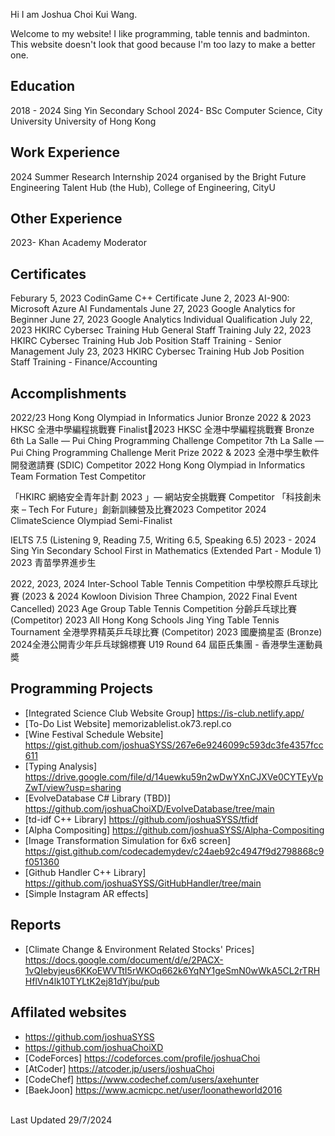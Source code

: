 Hi I am Joshua Choi Kui Wang.

Welcome to my website!
I like programming, table tennis and badminton.
This website doesn't look that good because I'm too lazy to make a better one.

## Education
2018 - 2024 Sing Yin Secondary School
2024- BSc Computer Science, City University University of Hong Kong

## Work Experience
2024 Summer Research Internship 2024 organised by the Bright Future Engineering Talent Hub (the Hub), College of Engineering, CityU

## Other Experience
2023- Khan Academy Moderator

## Certificates
Feburary 5, 2023 CodinGame C++ Certificate
June 2, 2023 AI-900: Microsoft Azure AI Fundamentals
June 27, 2023 Google Analytics for Beginner
June 27, 2023 Google Analytics Individual Qualification
July 22, 2023 HKIRC Cybersec Training Hub General Staff Training
July 22, 2023 HKIRC Cybersec Training Hub Job Position Staff Training - Senior Management
July 23, 2023 HKIRC Cybersec Training Hub Job Position Staff Training - Finance/Accounting

## Accomplishments
2022/23 Hong Kong Olympiad in Informatics Junior Bronze
2022 & 2023 HKSC 全港中學編程挑戰賽 Finalist2023 HKSC 全港中學編程挑戰賽 Bronze
6th La Salle — Pui Ching Programming Challenge Competitor
7th La Salle — Pui Ching Programming Challenge Merit Prize
2022 & 2023 全港中學生軟件開發邀請賽 (SDIC)  Competitor
2022 Hong Kong Olympiad in Informatics Team Formation Test Competitor

「HKIRC 網絡安全青年計劃 2023 」— 網站安全挑戰賽 Competitor
「科技創未來 – Tech For Future」創新訓練營及比賽2023 Competitor
2024 ClimateScience Olympiad Semi-Finalist

IELTS 7.5 (Listening 9, Reading 7.5, Writing 6.5, Speaking 6.5)
2023 - 2024 Sing Yin Secondary School First in Mathematics (Extended Part - Module 1) 
2023 青苗學界進步生

2022, 2023, 2024 Inter-School Table Tennis Competition 中學校際乒乓球比賽 (2023 & 2024 Kowloon Division Three Champion, 2022 Final Event Cancelled)
2023 Age Group Table Tennis Competition 分齡乒乓球比賽 (Competitor)
2023 All Hong Kong Schools Jing Ying Table Tennis Tournament 全港學界精英乒乓球比賽 (Competitor)
2023 國慶摘星盃 (Bronze)
2024全港公開青少年乒乓球錦標賽 U19 Round 64
屆臣氏集團 - 香港學生運動員奬

## Programming Projects
- [Integrated Science Club Website Group] https://is-club.netlify.app/
- [To-Do List Website] memorizablelist.ok73.repl.co
- [Wine Festival Schedule Website] https://gist.github.com/joshuaSYSS/267e6e9246099c593dc3fe4357fcc611
- [Typing Analysis] https://drive.google.com/file/d/14uewku59n2wDwYXnCJXVe0CYTEyVpZwT/view?usp=sharing
- [EvolveDatabase C# Library (TBD)] https://github.com/joshuaChoiXD/EvolveDatabase/tree/main
- [td-idf C++ Library] https://github.com/joshuaSYSS/tfidf
- [Alpha Compositing] https://github.com/joshuaSYSS/Alpha-Compositing
- [Image Transformation Simulation for 6x6 screen] https://gist.github.com/codecademydev/c24aeb92c4947f9d2798868c9f051360
- [Github Handler C++ Library] https://github.com/joshuaSYSS/GitHubHandler/tree/main
- [Simple Instagram AR effects]

## Reports
- [Climate Change & Environment Related Stocks' Prices] https://docs.google.com/document/d/e/2PACX-1vQIebyjeus6KKoEWVTtI5rWKOq662k6YqNY1geSmN0wWkA5CL2rTRHHflVn4lk10TYLtK2ej81dYjbu/pub

## Affilated websites
- https://github.com/joshuaSYSS
- https://github.com/joshuaChoiXD
- [CodeForces] https://codeforces.com/profile/joshuaChoi
- [AtCoder] https://atcoder.jp/users/joshuaChoi
- [CodeChef] https://www.codechef.com/users/axehunter
- [BaekJoon] https://www.acmicpc.net/user/loonatheworld2016

<br>
Last Updated 29/7/2024
